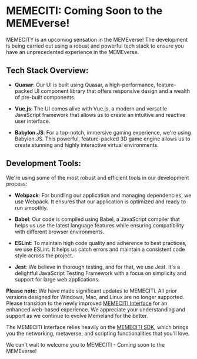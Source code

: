 # MEMECITI: Coming Soon to the MEMEverse!

MEMECITY is an upcoming sensation in the MEMEverse! The development is being carried out using a robust and powerful tech stack to ensure you have an unprecedented experience in the MEMEverse.

## Tech Stack Overview:

- **Quasar**: Our UI is built using Quasar, a high-performance, feature-packed UI component library that offers responsive design and a wealth of pre-built components.
  
- **Vue.js**: The UI comes alive with Vue.js, a modern and versatile JavaScript framework that allows us to create an intuitive and reactive user interface.
  
- **Babylon.JS**: For a top-notch, immersive gaming experience, we're using Babylon.JS. This powerful, feature-packed 3D game engine allows us to create stunning and highly interactive virtual environments.

## Development Tools:

We're using some of the most robust and efficient tools in our development process:

- **Webpack**: For bundling our application and managing dependencies, we use Webpack. It ensures that our application is optimized and ready to run smoothly.
  
- **Babel**: Our code is compiled using Babel, a JavaScript compiler that helps us use the latest language features while ensuring compatibility with different browser environments.
  
- **ESLint**: To maintain high code quality and adherence to best practices, we use ESLint. It helps us catch errors and maintain a consistent code style across the project.
  
- **Jest**: We believe in thorough testing, and for that, we use Jest. It's a delightful JavaScript Testing Framework with a focus on simplicity and support for large web applications.

**Please note:** We have made significant updates to MEMECITI. All prior versions designed for Windows, Mac, and Linux are no longer supported. Please transition to the newly improved [MEMECITI Interface](https://github.com/awkwardmonkey/memeciti-interface) for an enhanced web-based experience. We appreciate your understanding and support as we continue to evolve Memeland for the better.

The MEMECITI Interface relies heavily on the [MEMECITI SDK](https://github.com/awkwardmonkey/memeciti-sdk), which brings you the networking, metaverse, and scripting functionalities that you'll love.

We can't wait to welcome you to MEMECITI - Coming soon to the MEMEverse!
